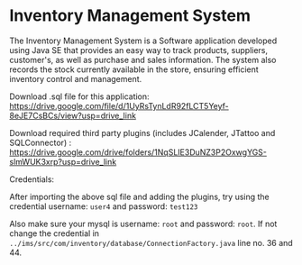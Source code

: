 # Inventory Management System
The Inventory Management System is a Software application developed using Java SE that provides an easy way to track products, 
suppliers, customer's, as well as purchase and sales information. The system also records the stock currently available in the
store, ensuring efficient inventory control and management.

Download .sql file for this application: https://drive.google.com/file/d/1UyRsTynLdR92fLCT5Yeyf-8eJE7CsBCs/view?usp=drive_link

Download required third party plugins (includes JCalender, JTattoo and SQLConnector) : https://drive.google.com/drive/folders/1NqSLIE3DuNZ3P2OxwgYGS-slmWUK3xrp?usp=drive_link

Credentials:

After importing the above sql file and adding the plugins, try using the credential username: `user4` and password: `test123`

Also make sure your mysql is username: `root` and password: `root`. If not change the credential in `../ims/src/com/inventory/database/ConnectionFactory.java` line no. 36 and 44.
